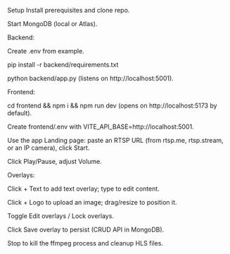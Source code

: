 Setup
Install prerequisites and clone repo.


Start MongoDB (local or Atlas).


Backend:


Create .env from example.


pip install -r backend/requirements.txt


python backend/app.py (listens on http://localhost:5001).


Frontend:


cd frontend && npm i && npm run dev (opens on http://localhost:5173 by default).


Create frontend/.env with VITE_API_BASE=http://localhost:5001.


Use the app
Landing page: paste an RTSP URL (from rtsp.me, rtsp.stream, or an IP camera), click Start.


Click Play/Pause, adjust Volume.


Overlays:


Click + Text to add text overlay; type to edit content.


Click + Logo to upload an image; drag/resize to position it.


Toggle Edit overlays / Lock overlays.


Click Save overlay to persist (CRUD API in MongoDB).


Stop to kill the ffmpeg process and cleanup HLS files.
